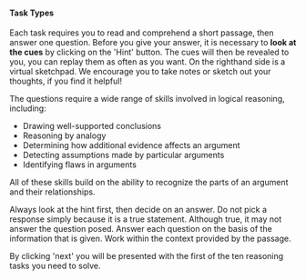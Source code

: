 #### Task Types

Each task requires you to read and comprehend a short passage, then answer one question. Before you give your answer, it is necessary to **look at the cues** by clicking on the 'Hint' button. The cues will then be revealed to you, you can replay them as often as you want. On the righthand side is a virtual sketchpad. We encourage you to take notes or sketch out your thoughts, if you find it helpful!

The questions require a wide range of skills involved in logical reasoning, including:

- Drawing well-supported conclusions
- Reasoning by analogy
- Determining how additional evidence affects an argument
- Detecting assumptions made by particular arguments
- Identifying flaws in arguments

All of these skills build on the ability to recognize the parts of an argument and their relationships.

Always look at the hint first, then decide on an answer. Do not pick a response simply because it is a true statement. Although true, it may not answer the question posed. Answer each question on the basis of the information that is given. Work within the context provided by the passage.

By clicking 'next' you will be presented with the first of the ten reasoning tasks you need to solve.